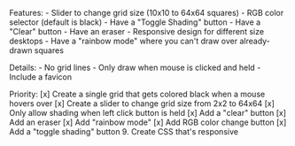 Features:
    - Slider to change grid size (10x10 to 64x64 squares)
    - RGB color selector (default is black)
    - Have a "Toggle Shading" button
    - Have a "Clear" button
    - Have an eraser
    - Responsive design for different size desktops
    - Have a "rainbow mode" where you can't draw over already-drawn squares


Details:
    - No grid lines
    - Only draw when mouse is clicked and held
    - Include a favicon

Priority:
    [x] Create a single grid that gets colored black when a mouse hovers over
    [x] Create a slider to change grid size from 2x2 to 64x64
    [x] Only allow shading when left click button is held 
    [x] Add a "clear" button
    [x] Add an eraser
    [x] Add "rainbow mode" 
    [x] Add RGB color change button 
    [x] Add a "toggle shading" button
    9. Create CSS that's responsive 
    

